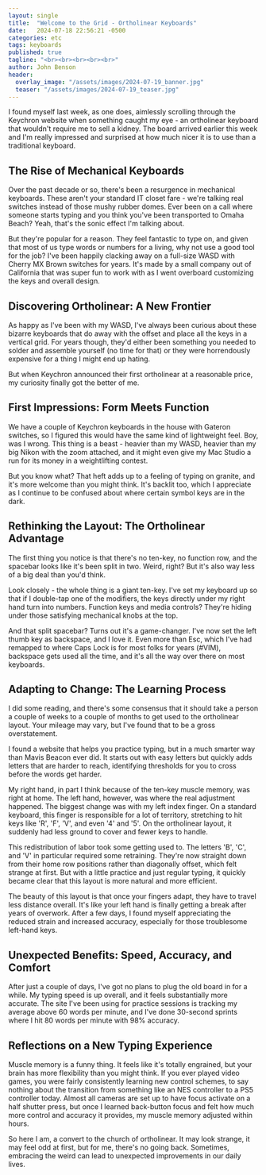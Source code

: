 ```yaml
---
layout: single
title:  "Welcome to the Grid - Ortholinear Keyboards"
date:   2024-07-18 22:56:21 -0500
categories: etc
tags: keyboards
published: true
tagline: "<br><br><br><br><br>"
author: John Benson
header:
  overlay_image: "/assets/images/2024-07-19_banner.jpg"
  teaser: "/assets/images/2024-07-19_teaser.jpg"
---
```




I found myself last week, as one does, aimlessly scrolling through the Keychron website when something caught my eye - an ortholinear keyboard that wouldn't require me to sell a kidney. The board arrived earlier this week and I'm really impressed and surprised at how much nicer it is to use than a traditional keyboard. 

## The Rise of Mechanical Keyboards

Over the past decade or so, there's been a resurgence in mechanical keyboards. These aren't your standard IT closet fare - we're talking real switches instead of those mushy rubber domes. Ever been on a call where someone starts typing and you think you've been transported to Omaha Beach? Yeah, that's the sonic effect I'm talking about.

But they're popular for a reason. They feel fantastic to type on, and given that most of us type words or numbers for a living, why not use a good tool for the job? I've been happily clacking away on a full-size WASD with Cherry MX Brown switches for years. It's made by a small company out of California that was super fun to work with as I went overboard customizing the keys and overall design.

## Discovering Ortholinear: A New Frontier

As happy as I've been with my WASD, I've always been curious about these bizarre keyboards that do away with the offset and place all the keys in a vertical grid. For years though, they'd either been something you needed to solder and assemble yourself (no time for that) or they were horrendously expensive for a thing I might end up hating.

But when Keychron announced their first ortholinear at a reasonable price, my curiosity finally got the better of me.

## First Impressions: Form Meets Function

We have a couple of Keychron keyboards in the house with Gateron switches, so I figured this would have the same kind of lightweight feel. Boy, was I wrong. This thing is a beast - heavier than my WASD, heavier than my big Nikon with the zoom attached, and it might even give my Mac Studio a run for its money in a weightlifting contest.

But you know what? That heft adds up to a feeling of typing on granite, and it's more welcome than you might think. It's backlit too, which I appreciate as I continue to be confused about where certain symbol keys are in the dark.

## Rethinking the Layout: The Ortholinear Advantage

The first thing you notice is that there's no ten-key, no function row, and the spacebar looks like it's been split in two. Weird, right? But it's also way less of a big deal than you'd think.

Look closely - the whole thing is a giant ten-key. I've set my keyboard up so that if I double-tap one of the modifiers, the keys directly under my right hand turn into numbers. Function keys and media controls? They're hiding under those satisfying mechanical knobs at the top.

And that split spacebar? Turns out it's a game-changer. I've now set the left thumb key as backspace, and I love it. Even more than Esc, which I've had remapped to where Caps Lock is for most folks for years (#VIM), backspace gets used all the time, and it's all the way over there on most keyboards.

## Adapting to Change: The Learning Process

I did some reading, and there's some consensus that it should take a person a couple of weeks to a couple of months to get used to the ortholinear layout. Your mileage may vary, but I've found that to be a gross overstatement.

I found a website that helps you practice typing, but in a much smarter way than Mavis Beacon ever did. It starts out with easy letters but quickly adds letters that are harder to reach, identifying thresholds for you to cross before the words get harder.

My right hand, in part I think because of the ten-key muscle memory, was right at home. The left hand, however, was where the real adjustment happened. The biggest change was with my left index finger. On a standard keyboard, this finger is responsible for a lot of territory, stretching to hit keys like 'R', 'F', 'V', and even '4' and '5'. On the ortholinear layout, it suddenly had less ground to cover and fewer keys to handle.

This redistribution of labor took some getting used to. The letters 'B', 'C', and 'V' in particular required some retraining. They're now straight down from their home row positions rather than diagonally offset, which felt strange at first. But with a little practice and just regular typing, it quickly became clear that this layout is more natural and more efficient.

The beauty of this layout is that once your fingers adapt, they have to travel less distance overall. It's like your left hand is finally getting a break after years of overwork. After a few days, I found myself appreciating the reduced strain and increased accuracy, especially for those troublesome left-hand keys.

## Unexpected Benefits: Speed, Accuracy, and Comfort

After just a couple of days, I've got no plans to plug the old board in for a while. My typing speed is up overall, and it feels substantially more accurate. The site I've been using for practice sessions is tracking my average above 60 words per minute, and I've done 30-second sprints where I hit 80 words per minute with 98% accuracy.

## Reflections on a New Typing Experience

Muscle memory is a funny thing. It feels like it's totally engrained, but your brain has more flexibility than you might think. If you ever played video games, you were fairly consistently learning new control schemes, to say nothing about the transition from something like an NES controller to a PS5 controller today. Almost all cameras are set up to have focus activate on a half shutter press, but once I learned back-button focus and felt how much more control and accuracy it provides, my muscle memory adjusted within hours.

So here I am, a convert to the church of ortholinear. It may look strange, it may feel odd at first, but for me, there's no going back. Sometimes, embracing the weird can lead to unexpected improvements in our daily lives. 
